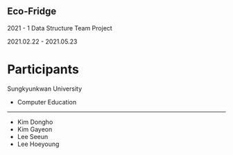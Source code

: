 ## Eco-Fridge
2021 - 1 Data Structure Team Project

2021.02.22 - 2021.05.23

# Participants
Sungkyunkwan University
- Computer Education
---
- Kim Dongho
- Kim Gayeon
- Lee Seeun
- Lee Hoeyoung
